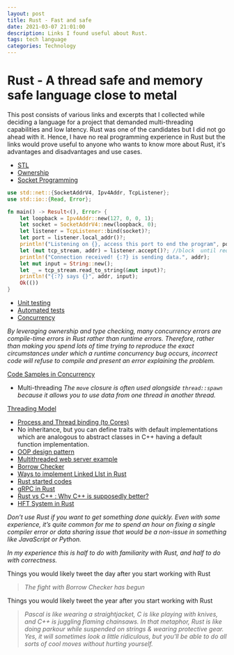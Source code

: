 ```yaml
---
layout: post
title: Rust - Fast and safe
date: 2021-03-07 21:01:00
description: Links I found useful about Rust.
tags: tech language
categories: Technology
---
```


# Rust - A thread safe and memory safe language close to metal

This post consists of various links and excerpts that I collected while deciding a language for a project that demanded multi-threading capabilities and low latency. Rust was one of the candidates but I did not go ahead with it. Hence, I have no real programming experience in Rust but the links would prove useful to anyone who wants to know more about Rust, it's advantages and disadvantages and use cases.

* [STL](https://doc.rust-lang.org/nightly/std/)
* [Ownership](https://doc.rust-lang.org/book/ch04-00-understanding-ownership.html)
* [Socket Programming](https://doc.rust-lang.org/std/net/index.html)

```rust
use std::net::{SocketAddrV4, Ipv4Addr, TcpListener};
use std::io::{Read, Error};

fn main() -> Result<(), Error> {
    let loopback = Ipv4Addr::new(127, 0, 0, 1);
    let socket = SocketAddrV4::new(loopback, 0);
    let listener = TcpListener::bind(socket)?;
    let port = listener.local_addr()?;
    println!("Listening on {}, access this port to end the program", port);
    let (mut tcp_stream, addr) = listener.accept()?; //block  until requested
    println!("Connection received! {:?} is sending data.", addr);
    let mut input = String::new();
    let _ = tcp_stream.read_to_string(&mut input)?;
    println!("{:?} says {}", addr, input);
    Ok(())
}
```

* [Unit testing](https://doc.rust-lang.org/stable/rust-by-example/testing.html)
* [Automated tests](https://doc.rust-lang.org/book/ch11-00-testing.html)
* [Concurrency](https://doc.rust-lang.org/book/ch16-00-concurrency.html)

_By leveraging ownership and type checking, many concurrency errors are compile-time errors in Rust rather than runtime errors. Therefore, rather than making you spend lots of time trying to reproduce the exact circumstances under which a runtime concurrency bug occurs, incorrect code will refuse to compile and present an error explaining the problem._

[Code Samples in Concurrency](https://rust-lang-nursery.github.io/rust-cookbook/concurrency.html)

* Multi-threading
_The `move` closure is often used alongside `thread::spawn` because it allows you to use data from one thread in another thread._

[Threading Model](https://doc.rust-lang.org/std/thread/)

* [Process and Thread binding (to Cores)](https://nitschinger.at/Binding-Threads-And-Processes-to-CPUs-in-Rust/)
* No inheritance, but you can define traits with default implementations which are analogous to abstract classes in C++ having a default function implementation.
* [OOP design pattern](https://doc.rust-lang.org/book/ch17-03-oo-design-patterns.html)
* [Multithreaded web server example](https://doc.rust-lang.org/book/ch20-00-final-project-a-web-server.html)
* [Borrow Checker](https://blog.logrocket.com/introducing-the-rust-borrow-checker/)
* [Ways to implement Linked LIst in Rust](https://rust-unofficial.github.io/too-many-lists/index.html)
* [Rust started codes](https://stevedonovan.github.io/rust-gentle-intro/1-basics.html)
* [gRPC in Rust](https://blog.logrocket.com/rust-and-grpc-a-complete-guide/)
* [Rust vs C++ :  Why C++ is supposedly better?](https://www.viva64.com/en/b/0733/)
* [HFT System in Rust](https://www.reddit.com/r/rust/comments/bhtuah/production_deployment_of_rust_in_hft_system_at/?utm_source=share&utm_medium=web2x)

_Don’t use Rust if you want to get something done quickly. Even with some experience, it’s quite common for me to spend an hour on fixing a single compiler error or data sharing issue that would be a non-issue in something like JavaScript or Python._

_In my experience this is half to do with familiarity with Rust, and half to do with correctness._

Things you would likely tweet the day after you start working with Rust
> _The fight with Borrow Checker has begun_

Things you would likely tweet the year after you start working with Rust
> _Pascal is like wearing a straightjacket, C is like playing with knives, and C++ is juggling flaming chainsaws. In that metaphor, Rust is like doing parkour while suspended on strings & wearing protective gear. Yes, it will sometimes look a little ridiculous, but you'll be able to do all sorts of cool moves without hurting yourself._
